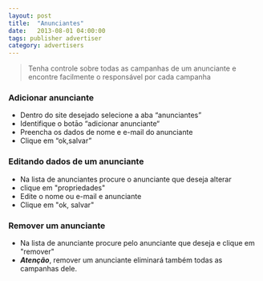 ```yaml
---
layout: post
title:  "Anunciantes"
date:   2013-08-01 04:00:00
tags: publisher advertiser
category: advertisers
---
```


> Tenha controle sobre todas as campanhas de um anunciante e encontre facilmente o responsável por cada campanha
 
### Adicionar anunciante
* Dentro do site desejado selecione a aba “anunciantes”
* Identifique o botāo “adicionar anunciante“
* Preencha os dados de nome e e-mail do anunciante
* Clique em “ok,salvar”

### Editando dados de um anunciante
* Na lista de anunciantes procure o anunciante que deseja alterar
* clique em "propriedades"
* Edite o nome ou e-mail e anunciante
* Clique em "ok, salvar"

### Remover um anunciante
* Na lista de anunciante procure pelo anunciante que deseja e clique em "remover"
* ***Atenção***, remover um anunciante eliminará também todas as campanhas dele.